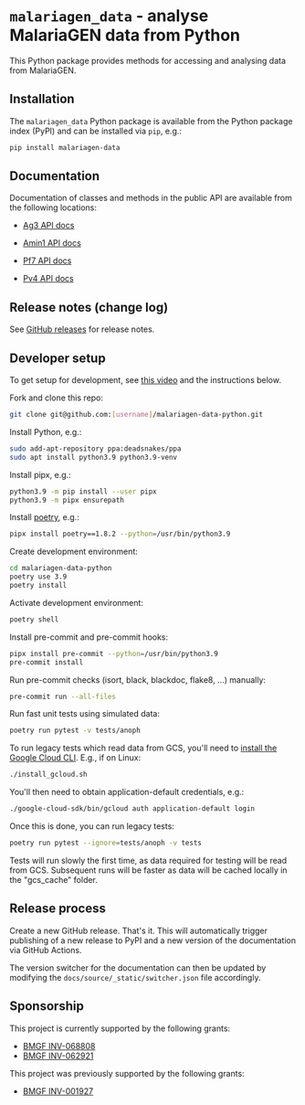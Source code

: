 # `malariagen_data` - analyse MalariaGEN data from Python

This Python package provides methods for accessing and analysing data from MalariaGEN.

## Installation

The `malariagen_data` Python package is available from the Python
package index (PyPI) and can be installed via `pip`, e.g.:

```bash
pip install malariagen-data
```

## Documentation

Documentation of classes and methods in the public API are available
from the following locations:

-   [Ag3 API
    docs](https://malariagen.github.io/malariagen-data-python/latest/Ag3.html)

-   [Amin1 API
    docs](https://malariagen.github.io/malariagen-data-python/latest/Amin1.html)

-   [Pf7 API
    docs](https://malariagen.github.io/parasite-data/pf7/api.html)

-   [Pv4 API
    docs](https://malariagen.github.io/parasite-data/pv4/api.html)

## Release notes (change log)

See [GitHub releases](https://github.com/malariagen/malariagen-data-python/releases)
for release notes.

## Developer setup

To get setup for development, see [this
video](https://youtu.be/QniQi-Hoo9A) and the instructions below.

Fork and clone this repo:

```bash
git clone git@github.com:[username]/malariagen-data-python.git
```

Install Python, e.g.:

```bash
sudo add-apt-repository ppa:deadsnakes/ppa
sudo apt install python3.9 python3.9-venv
```

Install pipx, e.g.:

```bash
python3.9 -m pip install --user pipx
python3.9 -m pipx ensurepath
```

Install [poetry](https://python-poetry.org/docs/#installation), e.g.:

```bash
pipx install poetry==1.8.2 --python=/usr/bin/python3.9
```

Create development environment:

```bash
cd malariagen-data-python
poetry use 3.9
poetry install
```

Activate development environment:

```bash
poetry shell
```

Install pre-commit and pre-commit hooks:

```bash
pipx install pre-commit --python=/usr/bin/python3.9
pre-commit install
```

Run pre-commit checks (isort, black, blackdoc, flake8, ...) manually:

```bash
pre-commit run --all-files
```

Run fast unit tests using simulated data:

```bash
poetry run pytest -v tests/anoph
```

To run legacy tests which read data from GCS, you'll need to [install the Google Cloud CLI](https://cloud.google.com/sdk/docs/install). E.g., if on Linux:

```bash
./install_gcloud.sh
```

You'll then need to obtain application-default credentials, e.g.:

```bash
./google-cloud-sdk/bin/gcloud auth application-default login
```

Once this is done, you can run legacy tests:

```bash
poetry run pytest --ignore=tests/anoph -v tests
```

Tests will run slowly the first time, as data required for testing
will be read from GCS. Subsequent runs will be faster as data will be
cached locally in the "gcs_cache" folder.

## Release process

Create a new GitHub release. That's it. This will automatically
trigger publishing of a new release to PyPI and a new version of
the documentation via GitHub Actions.

The version switcher for the documentation can then be updated by
modifying the `docs/source/_static/switcher.json` file accordingly.

## Sponsorship

This project is currently supported by the following grants:

* [BMGF INV-068808](https://www.gatesfoundation.org/about/committed-grants/2024/04/inv-068808)
* [BMGF INV-062921](https://www.gatesfoundation.org/about/committed-grants/2024/07/inv-062921)

This project was previously supported by the following grants:

* [BMGF INV-001927](https://www.gatesfoundation.org/about/committed-grants/2019/11/inv001927)
